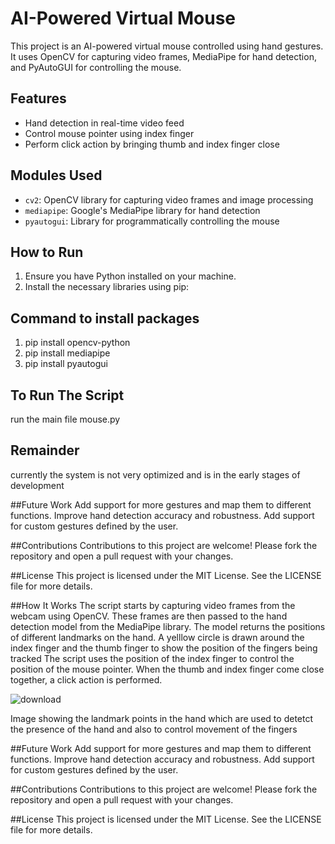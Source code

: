 # AI-Powered Virtual Mouse

This project is an AI-powered virtual mouse controlled using hand gestures. It uses OpenCV for capturing video frames, MediaPipe for hand detection, and PyAutoGUI for controlling the mouse.

## Features

- Hand detection in real-time video feed
- Control mouse pointer using index finger
- Perform click action by bringing thumb and index finger close

## Modules Used

- `cv2`: OpenCV library for capturing video frames and image processing
- `mediapipe`: Google's MediaPipe library for hand detection
- `pyautogui`: Library for programmatically controlling the mouse

## How to Run

1. Ensure you have Python installed on your machine.
2. Install the necessary libraries using pip:

## Command to install packages
1. pip install opencv-python
2. pip install mediapipe
3. pip install pyautogui

## To Run The Script
run the main file mouse.py

## Remainder
currently the system is not very optimized and is in the early stages of development

##Future Work
Add support for more gestures and map them to different functions.
Improve hand detection accuracy and robustness.
Add support for custom gestures defined by the user.

##Contributions
Contributions to this project are welcome! Please fork the repository and open a pull request with your changes.

##License
This project is licensed under the MIT License. See the LICENSE file for more details.

##How It Works
The script starts by capturing video frames from the webcam using OpenCV.
These frames are then passed to the hand detection model from the MediaPipe library. The model returns the positions of different landmarks on the hand.
A yelllow circle is drawn around the index finger and the thumb finger to show the position of the fingers being tracked 
The script uses the position of the index finger to control the position of the mouse pointer. When the thumb and index finger come close together, a click action is performed.


![download](https://github.com/parthivk755/AI-POWERED-MOUSE/assets/66314611/bd554e86-ce82-461b-a3f9-de66ae34a8c6)

Image showing the landmark points in the hand which are used to detetct the presence of the hand and also to control movement of the fingers

##Future Work
Add support for more gestures and map them to different functions.
Improve hand detection accuracy and robustness.
Add support for custom gestures defined by the user.

##Contributions
Contributions to this project are welcome! Please fork the repository and open a pull request with your changes.

##License
This project is licensed under the MIT License. See the LICENSE file for more details.
